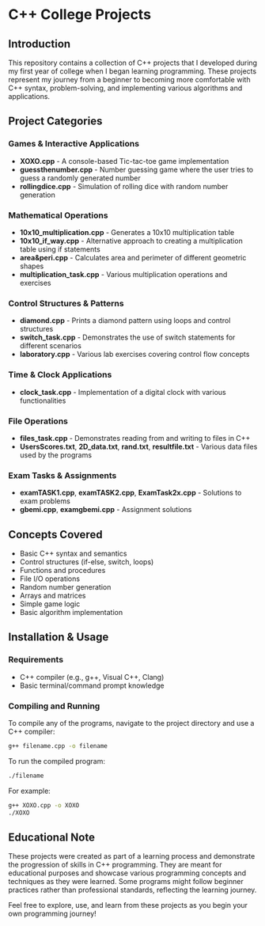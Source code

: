 # C++ College Projects

## Introduction
This repository contains a collection of C++ projects that I developed during my first year of college when I began learning programming. These projects represent my journey from a beginner to becoming more comfortable with C++ syntax, problem-solving, and implementing various algorithms and applications.

## Project Categories

### Games & Interactive Applications
- **XOXO.cpp** - A console-based Tic-tac-toe game implementation
- **guessthenumber.cpp** - Number guessing game where the user tries to guess a randomly generated number
- **rollingdice.cpp** - Simulation of rolling dice with random number generation

### Mathematical Operations
- **10x10_multiplication.cpp** - Generates a 10x10 multiplication table
- **10x10_if_way.cpp** - Alternative approach to creating a multiplication table using if statements
- **area&peri.cpp** - Calculates area and perimeter of different geometric shapes
- **multiplication_task.cpp** - Various multiplication operations and exercises

### Control Structures & Patterns
- **diamond.cpp** - Prints a diamond pattern using loops and control structures
- **switch_task.cpp** - Demonstrates the use of switch statements for different scenarios
- **laboratory.cpp** - Various lab exercises covering control flow concepts

### Time & Clock Applications
- **clock_task.cpp** - Implementation of a digital clock with various functionalities

### File Operations
- **files_task.cpp** - Demonstrates reading from and writing to files in C++
- **UsersScores.txt**, **2D_data.txt**, **rand.txt**, **resultfile.txt** - Various data files used by the programs

### Exam Tasks & Assignments
- **examTASK1.cpp**, **examTASK2.cpp**, **ExamTask2x.cpp** - Solutions to exam problems
- **gbemi.cpp**, **examgbemi.cpp** - Assignment solutions

## Concepts Covered
- Basic C++ syntax and semantics
- Control structures (if-else, switch, loops)
- Functions and procedures
- File I/O operations
- Random number generation
- Arrays and matrices
- Simple game logic
- Basic algorithm implementation

## Installation & Usage

### Requirements
- C++ compiler (e.g., g++, Visual C++, Clang)
- Basic terminal/command prompt knowledge

### Compiling and Running
To compile any of the programs, navigate to the project directory and use a C++ compiler:

```bash
g++ filename.cpp -o filename
```

To run the compiled program:

```bash
./filename
```

For example:

```bash
g++ XOXO.cpp -o XOXO
./XOXO
```

## Educational Note
These projects were created as part of a learning process and demonstrate the progression of skills in C++ programming. They are meant for educational purposes and showcase various programming concepts and techniques as they were learned. Some programs might follow beginner practices rather than professional standards, reflecting the learning journey.

Feel free to explore, use, and learn from these projects as you begin your own programming journey!
